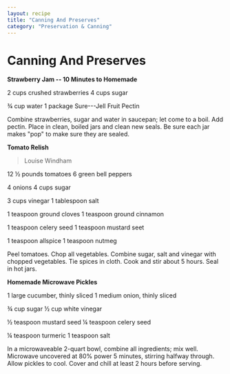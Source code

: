 ```yaml
---
layout: recipe
title: "Canning And Preserves"
category: "Preservation & Canning"
---
```


# Canning And Preserves

**Strawberry Jam -- 10 Minutes to Homemade**

2 cups crushed strawberries 4 cups sugar

¾ cup water 1 package Sure---Jell Fruit Pectin

Combine strawberries, sugar and water in saucepan; let come to a boil.
Add pectin. Place in clean, boiled jars and clean new seals. Be sure
each jar makes "pop" to make sure they are sealed.

**Tomato Relish**

> Louise Windham

12 ½ pounds tomatoes 6 green bell peppers

4 onions 4 cups sugar

3 cups vinegar 1 tablespoon salt

1 teaspoon ground cloves 1 teaspoon ground cinnamon

1 teaspoon celery seed 1 teaspoon mustard seet

1 teaspoon allspice 1 teaspoon nutmeg

Peel tomatoes. Chop all vegetables. Combine sugar, salt and vinegar with
chopped vegetables. Tie spices in cloth. Cook and stir about 5 hours.
Seal in hot jars.

**Homemade Microwave Pickles**

1 large cucumber, thinly sliced 1 medium onion, thinly sliced

¾ cup sugar ½ cup white vinegar

½ teaspoon mustard seed ¼ teaspoon celery seed

¼ teaspoon turmeric 1 teaspoon salt

In a microwaveable 2-quart bowl, combine all ingredients; mix well.
Microwave uncovered at 80% power 5 minutes, stirring halfway through.
Allow pickles to cool. Cover and chill at least 2 hours before serving.

